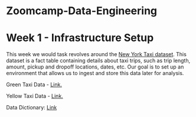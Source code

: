# Zoomcamp-Data-Engineering

# Week 1 - Infrastructure Setup
This week we would task revolves around the [New York Taxi dataset](https://d37ci6vzurychx.cloudfront.net/trip-data/yellow_tripdata_2024-01.parquet). This dataset is a fact table containing details about taxi trips, such as trip length, amount, pickup and dropoff locations, dates, etc. Our goal is to set up an environment that allows us to ingest and store this data later for analysis.

Green Taxi Data - [Link.](https://github.com/DataTalksClub/nyc-tlc-data/releases/download/green/green_tripdata_2019-09.csv.gz)

Yellow Taxi Data - [Link.](https://d37ci6vzurychx.cloudfront.net/trip-data/yellow_tripdata_2024-01.parquet)

Data Dictionary: [Link](https://www.nyc.gov/assets/tlc/downloads/pdf/data_dictionary_trip_records_yellow.pdf)